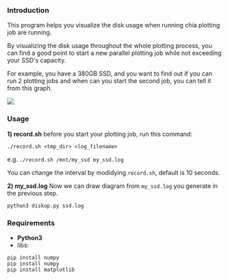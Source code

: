 ### Introduction
This program helps you visualize the disk usage when running chia plotting job are running. 

By visualizing the disk usage throughout the whole plotting process, you can find a good point to start a new parallel plotting job while not exceeding your SSD's capacity.

For example, you have a 380GB SSD, and you want to find out if you can run 2 plotting jobs and when can you start the second job, you can tell it from this graph.

![](https://github.com/winkee01/diskup/blob/main/image.png?raw=true) 

### Usage

**1) record.sh**
before you start your plotting job, run this command:

```
./record.sh <tmp_dir> <log_filename>
```

e.g. `./record.sh /mnt/my_ssd my_ssd.log`

You can change the interval by modidying `record.sh`, default is 10 seconds.

**2) my_ssd.log** 
Now we can draw diagram from `my_ssd.log` you generate in the previous step.

```
python3 diskup.py ssd.log
```

### Requirements

- **Python3**
- libs:

```
pip install numpy
pip install numpy
pip install matplotlib
```